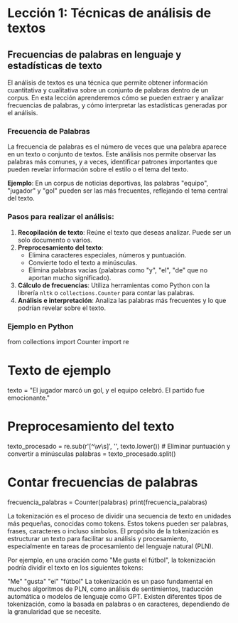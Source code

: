 # Lección 1: Técnicas de análisis de textos

## Frecuencias de palabras en lenguaje y estadísticas de texto

El análisis de textos es una técnica que permite obtener información cuantitativa y cualitativa sobre un conjunto de palabras dentro de un corpus. En esta lección aprenderemos cómo se pueden extraer y analizar frecuencias de palabras, y cómo interpretar las estadísticas generadas por el análisis.

### Frecuencia de Palabras

La frecuencia de palabras es el número de veces que una palabra aparece en un texto o conjunto de textos. Este análisis nos permite observar las palabras más comunes, y a veces, identificar patrones importantes que pueden revelar información sobre el estilo o el tema del texto.

**Ejemplo**:
En un corpus de noticias deportivas, las palabras "equipo", "jugador" y "gol" pueden ser las más frecuentes, reflejando el tema central del texto.

### Pasos para realizar el análisis:
1. **Recopilación de texto**: Reúne el texto que deseas analizar. Puede ser un solo documento o varios.
2. **Preprocesamiento del texto**: 
   - Elimina caracteres especiales, números y puntuación.
   - Convierte todo el texto a minúsculas.
   - Elimina palabras vacías (palabras como "y", "el", "de" que no aportan mucho significado).
3. **Cálculo de frecuencias**: Utiliza herramientas como Python con la librería `nltk` o `collections.Counter` para contar las palabras.
4. **Análisis e interpretación**: Analiza las palabras más frecuentes y lo que podrían revelar sobre el texto.

### Ejemplo en Python
from collections import Counter
import re

# Texto de ejemplo
texto = "El jugador marcó un gol, y el equipo celebró. El partido fue emocionante."

# Preprocesamiento del texto
texto_procesado = re.sub(r'[^\w\s]', '', texto.lower())  # Eliminar puntuación y convertir a minúsculas
palabras = texto_procesado.split()

# Contar frecuencias de palabras
frecuencia_palabras = Counter(palabras)
print(frecuencia_palabras)

La tokenización es el proceso de dividir una secuencia de texto en unidades más pequeñas, conocidas como tokens. Estos tokens pueden ser palabras, frases, caracteres o incluso símbolos. El propósito de la tokenización es estructurar un texto para facilitar su análisis y procesamiento, especialmente en tareas de procesamiento del lenguaje natural (PLN).

Por ejemplo, en una oración como "Me gusta el fútbol", la tokenización podría dividir el texto en los siguientes tokens:

"Me"
"gusta"
"el"
"fútbol"
La tokenización es un paso fundamental en muchos algoritmos de PLN, como análisis de sentimientos, traducción automática o modelos de lenguaje como GPT. Existen diferentes tipos de tokenización, como la basada en palabras o en caracteres, dependiendo de la granularidad que se necesite.

